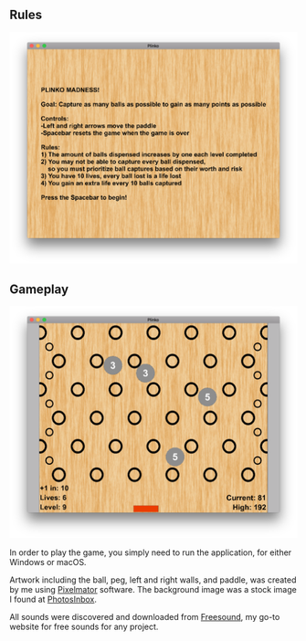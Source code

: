 ## Rules
![alt tag](https://raw.githubusercontent.com/JosephTLyons/Unity-Plinko/master/Screenshots/Rules.png)

## Gameplay
![alt tag](https://raw.githubusercontent.com/JosephTLyons/Unity-Plinko/master/Screenshots/Gameplay.png)

In order to play the game, you simply need to run the application, for either Windows or macOS.

Artwork including the ball, peg, left and right walls, and paddle, was created by me using [Pixelmator](http://www.pixelmator.com/) software.
The background image was a stock image I found at [PhotosInbox](http://photosinbox.com/textures/light-wood-texture).

All sounds were discovered and downloaded from [Freesound](http://www.freesound.org), my go-to website for free sounds for any project.
